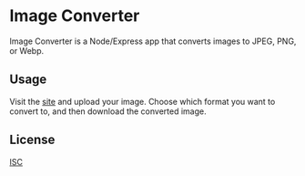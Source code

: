 # Image Converter

Image Converter is a Node/Express app that converts images to JPEG, PNG, or Webp.

## Usage

Visit the [site](https://ds--image-converter.herokuapp.com/) and upload your image. Choose which format you want to convert to, and then download the converted image.

## License
[ISC](https://choosealicense.com/licenses/isc/)